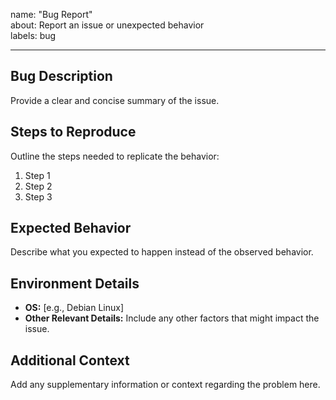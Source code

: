 name: "Bug Report"  
about: Report an issue or unexpected behavior  
labels: bug  

---

## Bug Description  

Provide a clear and concise summary of the issue.


## Steps to Reproduce  

Outline the steps needed to replicate the behavior:  

1. Step 1  
2. Step 2  
3. Step 3  


## Expected Behavior  

Describe what you expected to happen instead of the observed behavior.


## Environment Details  

- **OS:** [e.g., Debian Linux]  
- **Other Relevant Details:** Include any other factors that might impact the issue.


## Additional Context  

Add any supplementary information or context regarding the problem here.
